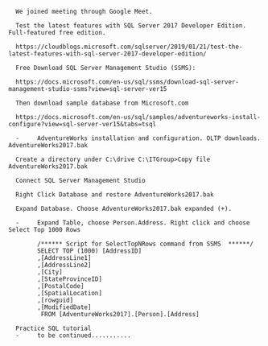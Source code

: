       We joined meeting through Google Meet.
      
      Test the latest features with SQL Server 2017 Developer Edition. Full-featured free edition.
      
      https://cloudblogs.microsoft.com/sqlserver/2019/01/21/test-the-latest-features-with-sql-server-2017-developer-edition/
      
      Free Download SQL Server Management Studio (SSMS):
      
      https://docs.microsoft.com/en-us/sql/ssms/download-sql-server-management-studio-ssms?view=sql-server-ver15
      
      Then download sample database from Microsoft.com
      
      https://docs.microsoft.com/en-us/sql/samples/adventureworks-install-configure?view=sql-server-ver15&tabs=tsql
      
      -     AdventureWorks installation and configuration. OLTP downloads. AdventureWorks2017.bak
      
      Create a directory under C:\drive C:\ITGroup>Copy file AdventureWorks2017.bak
      
      Connect SQL Server Management Studio
      
      Right Click Database and restore AdventureWorks2017.bak

      Expand Database. Choose AdventureWorks2017.bak expanded (+). 

      -     Expand Table, choose Person.Address. Right click and choose Select Top 1000 Rows
            
            /****** Script for SelectTopNRows command from SSMS  ******/
            SELECT TOP (1000) [AddressID]
            ,[AddressLine1]
            ,[AddressLine2]
            ,[City]
            ,[StateProvinceID]
            ,[PostalCode]
            ,[SpatialLocation]
            ,[rowguid]
            ,[ModifiedDate]
             FROM [AdventureWorks2017].[Person].[Address]
  
      Practice SQL tutorial
      -     to be continued...........
  
